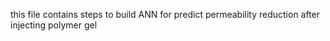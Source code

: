 this file contains steps to build ANN for predict permeability reduction after injecting polymer gel
